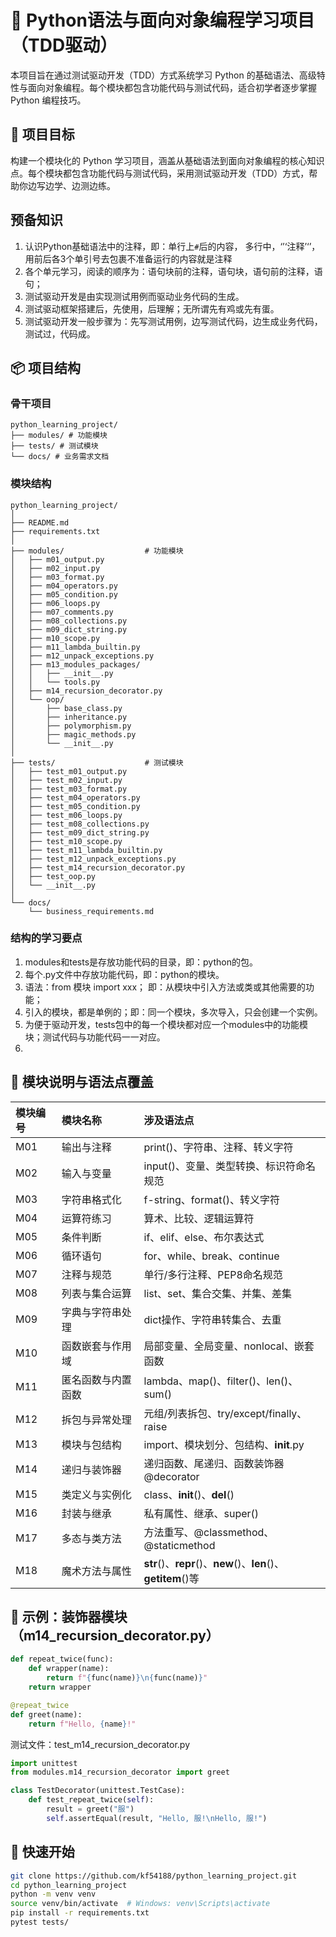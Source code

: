 # 🧪 Python语法与面向对象编程学习项目（TDD驱动）

本项目旨在通过测试驱动开发（TDD）方式系统学习 Python 的基础语法、高级特性与面向对象编程。每个模块都包含功能代码与测试代码，适合初学者逐步掌握 Python 编程技巧。

## 📌 项目目标

构建一个模块化的 Python 学习项目，涵盖从基础语法到面向对象编程的核心知识点。每个模块都包含功能代码与测试代码，采用测试驱动开发（TDD）方式，帮助你边写边学、边测边练。

## 预备知识
1. 认识Python基础语法中的注释，即：单行上`#`后的内容， 多行中，‘’‘注释’‘’，用前后各3个单引号去包裹不准备运行的内容就是注释
2. 各个单元学习，阅读的顺序为：语句块前的注释，语句块，语句前的注释，语句；
3. 测试驱动开发是由实现测试用例而驱动业务代码的生成。
4. 测试驱动框架搭建后，先使用，后理解；无所谓先有鸡或先有蛋。
5. 测试驱动开发一般步骤为：先写测试用例，边写测试代码，边生成业务代码，测试过，代码成。


## 📦 项目结构

### 骨干项目
```
python_learning_project/ 
├── modules/ # 功能模块 
├── tests/ # 测试模块
└── docs/ # 业务需求文档
```
### 模块结构
```
python_learning_project/
│
├── README.md
├── requirements.txt
│
├── modules/                  # 功能模块
│   ├── m01_output.py
│   ├── m02_input.py
│   ├── m03_format.py
│   ├── m04_operators.py
│   ├── m05_condition.py
│   ├── m06_loops.py
│   ├── m07_comments.py
│   ├── m08_collections.py
│   ├── m09_dict_string.py
│   ├── m10_scope.py
│   ├── m11_lambda_builtin.py
│   ├── m12_unpack_exceptions.py
│   ├── m13_modules_packages/
│   │   ├── __init__.py
│   │   └── tools.py
│   ├── m14_recursion_decorator.py
│   └── oop/
│       ├── base_class.py
│       ├── inheritance.py
│       ├── polymorphism.py
│       ├── magic_methods.py
│       └── __init__.py
│
├── tests/                    # 测试模块
│   ├── test_m01_output.py
│   ├── test_m02_input.py
│   ├── test_m03_format.py
│   ├── test_m04_operators.py
│   ├── test_m05_condition.py
│   ├── test_m06_loops.py
│   ├── test_m08_collections.py
│   ├── test_m09_dict_string.py
│   ├── test_m10_scope.py
│   ├── test_m11_lambda_builtin.py
│   ├── test_m12_unpack_exceptions.py
│   ├── test_m14_recursion_decorator.py
│   ├── test_oop.py
│   └── __init__.py
│
└── docs/
    └── business_requirements.md
```
### 结构的学习要点
1. modules和tests是存放功能代码的目录，即：python的包。
2. 每个.py文件中存放功能代码，即：python的模块。
3. 语法：from 模块 import xxx； 即：从模块中引入方法或类或其他需要的功能；
4. 引入的模块，都是单例的；即：同一个模块，多次导入，只会创建一个实例。
5. 为便于驱动开发，tests包中的每一个模块都对应一个modules中的功能模块；测试代码与功能代码一一对应。
6. 

## 🧱 模块说明与语法点覆盖

|模块编号|模块名称|涉及语法点|
|:-----|:-----|:-----|
|M01|输出与注释|print()、字符串、注释、转义字符|
|M02|输入与变量|input()、变量、类型转换、标识符命名规范|
|M03|字符串格式化|f-string、format()、转义字符|
|M04|运算符练习|算术、比较、逻辑运算符|
|M05|条件判断|if、elif、else、布尔表达式|
|M06|循环语句|for、while、break、continue|
|M07|注释与规范|单行/多行注释、PEP8命名规范|
|M08|列表与集合运算|list、set、集合交集、并集、差集|
|M09|字典与字符串处理|dict操作、字符串转集合、去重|
|M10|函数嵌套与作用域|局部变量、全局变量、nonlocal、嵌套函数|
|M11|匿名函数与内置函数|lambda、map()、filter()、len()、sum()|
|M12|拆包与异常处理|元组/列表拆包、try/except/finally、raise|
|M13|模块与包结构|import、模块划分、包结构、__init__.py|
|M14|递归与装饰器|递归函数、尾递归、函数装饰器 @decorator|
|M15|类定义与实例化|class、__init__()、__del__()|
|M16|封装与继承|私有属性、继承、super()|
|M17|多态与类方法|方法重写、@classmethod、@staticmethod|
|M18|魔术方法与属性|__str__()、__repr__()、__new__()、__len__()、__getitem__()等|


## 🧪 示例：装饰器模块（m14_recursion_decorator.py）
```python
def repeat_twice(func):
    def wrapper(name):
        return f"{func(name)}\n{func(name)}"
    return wrapper

@repeat_twice
def greet(name):
    return f"Hello, {name}!"
```

测试文件：test_m14_recursion_decorator.py
```python
import unittest
from modules.m14_recursion_decorator import greet

class TestDecorator(unittest.TestCase):
    def test_repeat_twice(self):
        result = greet("服")
        self.assertEqual(result, "Hello, 服!\nHello, 服!")
```

## 🚀 快速开始

```bash
git clone https://github.com/kf54188/python_learning_project.git
cd python_learning_project
python -m venv venv
source venv/bin/activate  # Windows: venv\Scripts\activate
pip install -r requirements.txt
pytest tests/
```

